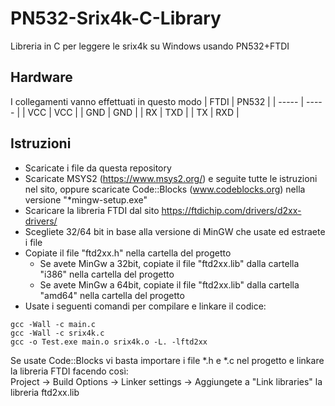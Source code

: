 # PN532-Srix4k-C-Library
Libreria in C per leggere le srix4k su Windows usando PN532+FTDI

## Hardware
I collegamenti vanno effettuati in questo modo
| FTDI  | PN532 |
| ----- | ----- |
| VCC   | VCC   |
| GND   | GND   |
| RX    | TXD   |
| TX    | RXD   |

## Istruzioni
- Scaricate i file da questa repository
- Scaricate MSYS2 (https://www.msys2.org/) e seguite tutte le istruzioni nel sito, oppure scaricate Code::Blocks (www.codeblocks.org) nella versione "*mingw-setup.exe"
- Scaricare la libreria FTDI dal sito https://ftdichip.com/drivers/d2xx-drivers/
- Scegliete 32/64 bit in base alla versione di MinGW che usate ed estraete i file
- Copiate il file "ftd2xx.h" nella cartella del progetto
  - Se avete MinGw a 32bit, copiate il file "ftd2xx.lib" dalla cartella "i386" nella cartella del progetto
  - Se avete MinGw a 64bit, copiate il file "ftd2xx.lib" dalla cartella "amd64" nella cartella del progetto
- Usate i seguenti comandi per compilare e linkare il codice:
```
gcc -Wall -c main.c 
gcc -Wall -c srix4k.c 
gcc -o Test.exe main.o srix4k.o -L. -lftd2xx
```

Se usate Code::Blocks vi basta importare i file \*.h e \*.c nel progetto e linkare la libreria FTDI facendo così:  
Project -> Build Options -> Linker settings -> Aggiungete a "Link libraries" la libreria ftd2xx.lib


